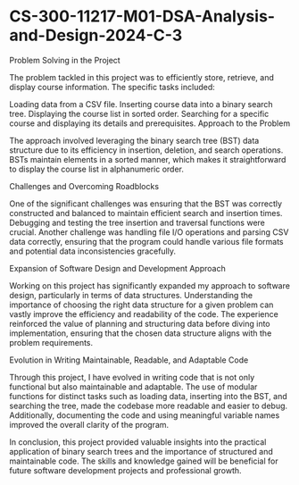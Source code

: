 # CS-300-11217-M01-DSA-Analysis-and-Design-2024-C-3
Problem Solving in the Project

The problem tackled in this project was to efficiently store, retrieve, and display course information. The specific tasks included:

Loading data from a CSV file.
Inserting course data into a binary search tree.
Displaying the course list in sorted order.
Searching for a specific course and displaying its details and prerequisites.
Approach to the Problem

The approach involved leveraging the binary search tree (BST) data structure due to its efficiency in insertion, deletion, and search operations. BSTs maintain elements in a sorted manner, which makes it straightforward to display the course list in alphanumeric order.

Challenges and Overcoming Roadblocks

One of the significant challenges was ensuring that the BST was correctly constructed and balanced to maintain efficient search and insertion times. Debugging and testing the tree insertion and traversal functions were crucial. Another challenge was handling file I/O operations and parsing CSV data correctly, ensuring that the program could handle various file formats and potential data inconsistencies gracefully.

Expansion of Software Design and Development Approach

Working on this project has significantly expanded my approach to software design, particularly in terms of data structures. Understanding the importance of choosing the right data structure for a given problem can vastly improve the efficiency and readability of the code. The experience reinforced the value of planning and structuring data before diving into implementation, ensuring that the chosen data structure aligns with the problem requirements.

Evolution in Writing Maintainable, Readable, and Adaptable Code

Through this project, I have evolved in writing code that is not only functional but also maintainable and adaptable. The use of modular functions for distinct tasks such as loading data, inserting into the BST, and searching the tree, made the codebase more readable and easier to debug. Additionally, documenting the code and using meaningful variable names improved the overall clarity of the program.

In conclusion, this project provided valuable insights into the practical application of binary search trees and the importance of structured and maintainable code. The skills and knowledge gained will be beneficial for future software development projects and professional growth.
